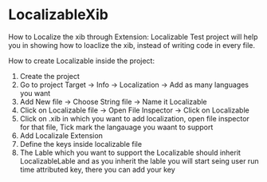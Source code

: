 # LocalizableXib
How to Localize the xib through Extension:
Localizable Test project will help you in showing how to loaclize the xib, instead of writing code in every file.

How to create Localizable inside the project:
1) Create the project
2) Go to project Target -> Info -> Localization -> Add as many languages you want
3) Add New file -> Choose String file -> Name it Localizable
4) Click on Localizable file -> Open File Inspector -> Click on Localizable
5) Click on .xib in which you want to add localization, open file inspector for that file, Tick mark the langauage you waant to support
6) Add Localizale Extension
7) Define the keys inside localizable file
8) The Lable which you want to support the Localizable should inherit LocalizableLable and as you inherit the lable you will start seing user run time attributed key, there you can add your key


